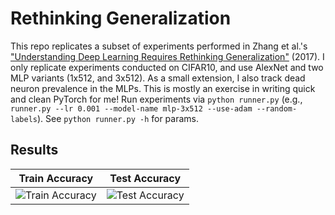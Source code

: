 # Rethinking Generalization

This repo replicates a subset of experiments performed in Zhang et al.'s ["Understanding Deep Learning Requires Rethinking Generalization"](https://arxiv.org/pdf/1611.03530.pdf) (2017). I only replicate experiments conducted on CIFAR10, and use AlexNet and two MLP variants (1x512, and 3x512). As a small extension, I also track dead neuron prevalence in the MLPs. This is mostly an exercise in writing quick and clean PyTorch for me! Run experiments via `python runner.py` (e.g., `runner.py --lr 0.001 --model-name mlp-3x512 --use-adam --random-labels`). See `python runner.py -h` for params.

## Results
Train Accuracy             |  Test Accuracy
:-------------------------:|:-------------------------:
![Train Accuracy](https://user-images.githubusercontent.com/55059966/169595546-c22dbc0a-3297-4dc5-a1c9-70163d72f6f4.png) | ![Test Accuracy](https://user-images.githubusercontent.com/55059966/169595583-5fba6027-8bd9-48e3-a143-79ec98828812.png)
